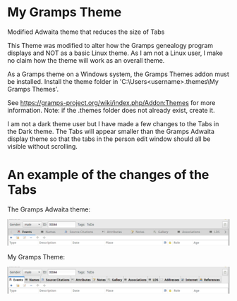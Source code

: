 # My Gramps Theme

Modified Adwaita theme that reduces the size of Tabs

This Theme was modified to alter how the Gramps genealogy program displays and NOT as a basic Linux theme. As I am not a Linux user, I make no claim how the theme will work as an overall theme.

As a Gramps theme on a Windows system, the Gramps Themes addon must be installed. Install the theme folder in  'C:\Users\<username>\.themes\My Gramps Themes'.

See https://gramps-project.org/wiki/index.php/Addon:Themes for more information. Note: if the .themes folder does not already exist, create it.

I am not a dark theme user but I have made a few changes to the Tabs in the Dark theme. The Tabs will appear smaller than the Gramps Adwaita display theme so that the tabs in the person edit window should all be visible without scrolling.

# An example of the changes of the Tabs

The Gramps Adwaita theme:

![alt text](https://github.com/DaveSch-gramps/My-Gramps-Theme/blob/main/images/Gramps'%20Adwaita.png)

My Gramps Theme:

![plot](./images/My%20Gramps%20Theme.png)
